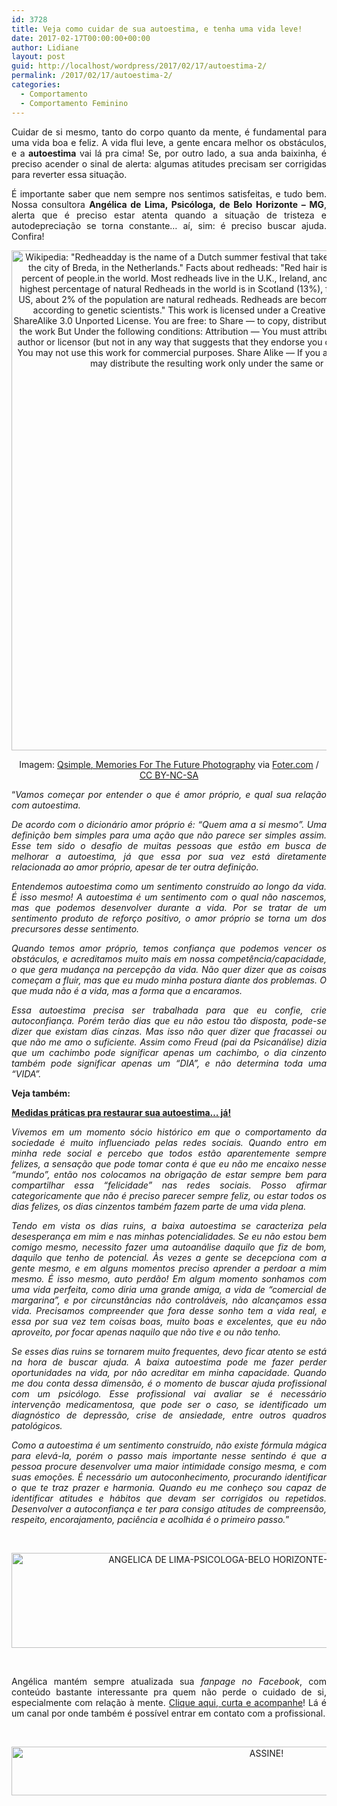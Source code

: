 ```yaml
---
id: 3728
title: Veja como cuidar de sua autoestima, e tenha uma vida leve!
date: 2017-02-17T00:00:00+00:00
author: Lidiane
layout: post
guid: http://localhost/wordpress/2017/02/17/autoestima-2/
permalink: /2017/02/17/autoestima-2/
categories:
  - Comportamento
  - Comportamento Feminino
---
```

<p align="justify">
  Cuidar de si mesmo, tanto do corpo quanto da mente, é fundamental para uma vida boa e feliz. A vida flui leve, a gente encara melhor os obstáculos, e a <strong>autoestima</strong> vai lá pra cima! Se, por outro lado, a sua anda baixinha, é preciso acender o sinal de alerta: algumas atitudes precisam ser corrigidas para reverter essa situação.
</p>

<p align="justify">
  É importante saber que nem sempre nos sentimos satisfeitas, e tudo bem. Nossa consultora <strong>Angélica de Lima, Psicóloga, de Belo Horizonte – MG</strong>, alerta que é preciso estar atenta quando a situação de tristeza e autodepreciação se torna constante… aí, sim: é preciso buscar ajuda. Confira!
</p>

<p align="center">
  <img class="size-full wp-image-13493" src="http://www.trololodemulher.com.br/blog/wp-content/uploads/2017/02/COMPORTAMENTO-COMPORTAMENTO-FEMININO-AUTOESTIMA-800.jpg" alt="Wikipedia: &quot;Redheadday is the name of a Dutch summer festival that takes place each first weekend of September in the city of Breda, in the Netherlands.&quot; Facts about redheads: &quot;Red hair is seen on the heads of only less than one percent of people.in the world. Most redheads live in the U.K., Ireland, and former colonies of U.K. like Australia. The highest percentage of natural Redheads in the world is in Scotland (13%), followed closely by Ireland with 10%. In the US, about 2% of the population are natural redheads. Redheads are becoming rarer and could be extinct in 100 years, according to genetic scientists.&quot; This work is licensed under a Creative Commons Attribution-NonCommercial-ShareAlike 3.0 Unported License. You are free: to Share — to copy, distribute and transmit the work to Remix — to adapt the work But Under the following conditions: Attribution — You must attribute the work in the manner specified by the author or licensor (but not in any way that suggests that they endorse you or your use of the work). Noncommercial — You may not use this work for commercial purposes. Share Alike — If you alter, transform, or build upon this work, you may distribute the resulting work only under the same or similar license to this one." width="800" height="800" />
</p>

<p align="center">
  Imagem: <a href="https://www.flickr.com/photos/qsimple/6121239708/" target="_blank">Qsimple, Memories For The Future Photography</a> via <a href="http://foter.com/" target="_blank">Foter.com</a> / <a href="http://creativecommons.org/licenses/by-nc-sa/2.0/" target="_blank">CC BY-NC-SA</a>
</p>

<p style="text-align: justify;" align="justify">
  “<em>Vamos começar por entender o que é amor próprio, e qual sua relação com autoestima. </em>
</p>

<p style="text-align: justify;">
  <em>De acordo com o dicionário amor próprio é: “Quem ama a si mesmo”. Uma definição bem simples para uma ação que não parece ser simples assim. Esse tem sido o desafio de muitas pessoas que estão em busca de melhorar a autoestima, já que essa por sua vez está diretamente relacionada ao amor próprio, apesar de ter outra definição. </em>
</p>

<p style="text-align: justify;">
  <em>Entendemos autoestima como um sentimento construído ao longo da vida. É isso mesmo! A autoestima é um sentimento com o qual não nascemos, mas que podemos desenvolver durante a vida. Por se tratar de um sentimento produto de reforço positivo, o amor próprio se torna um dos precursores desse sentimento. </em>
</p>

<p style="text-align: justify;">
  <em>Quando temos amor próprio, temos confiança que podemos vencer os obstáculos, e acreditamos muito mais em nossa competência/capacidade, o que gera mudança na percepção da vida. Não quer dizer que as coisas começam a fluir, mas que eu mudo minha postura diante dos problemas. O que muda não é a vida, mas a forma que a encaramos.</em>
</p>

<p style="text-align: justify;">
  <em>Essa autoestima precisa ser trabalhada para que eu confie, crie autoconfiança. Porém terão dias que eu não estou tão disposta, pode-se dizer que existam dias cinzas. Mas isso não quer dizer que fracassei ou que não me amo o suficiente. Assim como Freud (pai da Psicanálise) dizia que um cachimbo pode significar apenas um cachimbo, o dia cinzento também pode significar apenas um “DIA”, e não determina toda uma “VIDA”.</em>
</p>

<p align="justify">
  <strong>Veja também:</strong>
</p>

<p align="justify">
  <a href="http://www.trololodemulher.com.br/2016/05/30/autoestima/" target="_blank"><strong>Medidas práticas pra restaurar sua autoestima… já!</strong></a>
</p>

<p style="text-align: justify;">
  <em>Vivemos em um momento sócio histórico em que o comportamento da sociedade é muito influenciado pelas redes sociais. Quando entro em minha rede social e percebo que todos estão aparentemente sempre felizes, a sensação que pode tomar conta é que eu não me encaixo nesse “mundo”, então nos colocamos na obrigação de estar sempre bem para compartilhar essa “felicidade” nas redes sociais. Posso afirmar categoricamente que não é preciso parecer sempre feliz, ou estar todos os dias felizes, os dias cinzentos também fazem parte de uma vida plena. </em>
</p>

<p style="text-align: justify;">
  <em>Tendo em vista os dias ruins, a baixa autoestima se caracteriza pela desesperança em mim e nas minhas potencialidades. Se eu não estou bem comigo mesmo, necessito fazer uma autoanálise daquilo que fiz de bom, daquilo que tenho de potencial. Às vezes a gente se decepciona com a gente mesmo, e em alguns momentos preciso aprender a perdoar a mim mesmo. É isso mesmo, auto perdão! Em algum momento sonhamos com uma vida perfeita, como diria uma grande amiga, a vida de “comercial de margarina”, e por circunstâncias não controláveis, não alcançamos essa vida. Precisamos compreender que fora desse sonho tem a vida real, e essa por sua vez tem coisas boas, muito boas e excelentes, que eu não aproveito, por focar apenas naquilo que não tive e ou não tenho.</em>
</p>

<p style="text-align: justify;">
  <em>Se esses dias ruins se tornarem muito frequentes, devo ficar atento se está na hora de buscar ajuda. A baixa autoestima pode me fazer perder oportunidades na vida, por não acreditar em minha capacidade. Quando me dou conta dessa dimensão, é o momento de buscar ajuda profissional com um psicólogo. Esse profissional vai avaliar se é necessário intervenção medicamentosa, que pode ser o caso, se identificado um diagnóstico de depressão, crise de ansiedade, entre outros quadros patológicos. </em>
</p>

<p style="text-align: justify;">
  <em>Como a autoestima é um sentimento construído, não existe fórmula mágica para elevá-la, porém o passo mais importante nesse sentindo é que a pessoa procure desenvolver uma maior intimidade consigo mesma, e com suas emoções. É necessário um autoconhecimento, procurando identificar o que te traz prazer e harmonia. Quando eu me conheço sou capaz de identificar atitudes e hábitos que devam ser corrigidos ou repetidos. Desenvolver a autoconfiança e ter para consigo atitudes de compreensão, respeito, encorajamento, paciência e acolhida é o primeiro passo.</em>”
</p>

&nbsp;

<p align="center">
  <img class="alignnone size-full wp-image-13490" src="http://www.trololodemulher.com.br/blog/wp-content/uploads/2017/02/ANGELICA-DE-LIMA-PSICOLOGA-BELO-HORIZONTE-MINAS-GERAIS-MG-BH.jpg" alt="ANGELICA DE LIMA-PSICOLOGA-BELO HORIZONTE-MINAS GERAIS-MG-BH" width="800" height="152" />
</p>

&nbsp;

<p style="text-align: justify;">
  Angélica mantém sempre atualizada sua <em>fanpage no Facebook</em>, com conteúdo bastante interessante pra quem não perde o cuidado de si, especialmente com relação à mente. <a href="https://www.facebook.com/Psicologaangelicalima/" target="_blank">Clique aqui, curta e acompanhe</a>! Lá é um canal por onde também é possível entrar em contato com a profissional.
</p>

&nbsp;

<p align="center">
  <a href="http://feedburner.google.com/fb/a/mailverify?uri=blogbichafemea&loc=pt_BR" target="_blank"><img class="alignnone size-full wp-image-10439" src="http://www.trololodemulher.com.br/blog/wp-content/uploads/2014/09/ASSINE.png" alt="ASSINE!" width="800" height="78" /></a>
</p>

&nbsp;

&nbsp;